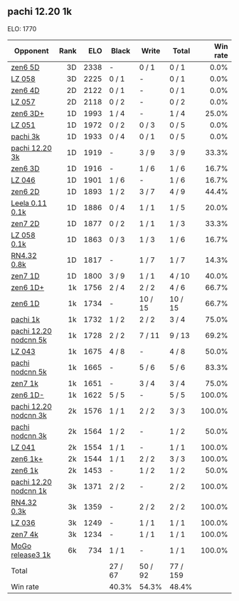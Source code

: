 ## pachi 12.20 1k ##

ELO: 1770

Opponent | Rank | ELO | Black | Write | Total | Win rate
---------|-----:|----:|-------|-------|-------|-------:
[zen6 5D](zen6%205D.md) | 3D | 2338 | - | 0 / 1 | 0 / 1 | 0.0%
[LZ 058](LZ%20058.md) | 3D | 2225 | 0 / 1 | - | 0 / 1 | 0.0%
[zen6 4D](zen6%204D.md) | 2D | 2122 | 0 / 1 | - | 0 / 1 | 0.0%
[LZ 057](LZ%20057.md) | 2D | 2118 | 0 / 2 | - | 0 / 2 | 0.0%
[zen6 3D+](zen6%203D+.md) | 1D | 1993 | 1 / 4 | - | 1 / 4 | 25.0%
[LZ 051](LZ%20051.md) | 1D | 1972 | 0 / 2 | 0 / 3 | 0 / 5 | 0.0%
[pachi 3k](pachi%203k.md) | 1D | 1933 | 0 / 4 | 0 / 1 | 0 / 5 | 0.0%
[pachi 12.20 3k](pachi%2012.20%203k.md) | 1D | 1919 | - | 3 / 9 | 3 / 9 | 33.3%
[zen6 3D](zen6%203D.md) | 1D | 1916 | - | 1 / 6 | 1 / 6 | 16.7%
[LZ 046](LZ%20046.md) | 1D | 1901 | 1 / 6 | - | 1 / 6 | 16.7%
[zen6 2D](zen6%202D.md) | 1D | 1893 | 1 / 2 | 3 / 7 | 4 / 9 | 44.4%
[Leela 0.11 0.1k](Leela%200.11%200.1k.md) | 1D | 1886 | 0 / 4 | 1 / 1 | 1 / 5 | 20.0%
[zen7 2D](zen7%202D.md) | 1D | 1877 | 0 / 2 | 1 / 1 | 1 / 3 | 33.3%
[LZ 058 0.1k](LZ%20058%200.1k.md) | 1D | 1863 | 0 / 3 | 1 / 3 | 1 / 6 | 16.7%
[RN4.32 0.8k](RN4.32%200.8k.md) | 1D | 1817 | - | 1 / 7 | 1 / 7 | 14.3%
[zen7 1D](zen7%201D.md) | 1D | 1800 | 3 / 9 | 1 / 1 | 4 / 10 | 40.0%
[zen6 1D+](zen6%201D+.md) | 1k | 1756 | 2 / 4 | 2 / 2 | 4 / 6 | 66.7%
[zen6 1D](zen6%201D.md) | 1k | 1734 | - | 10 / 15 | 10 / 15 | 66.7%
[pachi 1k](pachi%201k.md) | 1k | 1732 | 1 / 2 | 2 / 2 | 3 / 4 | 75.0%
[pachi 12.20 nodcnn 5k](pachi%2012.20%20nodcnn%205k.md) | 1k | 1728 | 2 / 2 | 7 / 11 | 9 / 13 | 69.2%
[LZ 043](LZ%20043.md) | 1k | 1675 | 4 / 8 | - | 4 / 8 | 50.0%
[pachi nodcnn 5k](pachi%20nodcnn%205k.md) | 1k | 1665 | - | 5 / 6 | 5 / 6 | 83.3%
[zen7 1k](zen7%201k.md) | 1k | 1651 | - | 3 / 4 | 3 / 4 | 75.0%
[zen6 1D-](zen6%201D-.md) | 1k | 1622 | 5 / 5 | - | 5 / 5 | 100.0%
[pachi 12.20 nodcnn 3k](pachi%2012.20%20nodcnn%203k.md) | 2k | 1576 | 1 / 1 | 2 / 2 | 3 / 3 | 100.0%
[pachi nodcnn 3k](pachi%20nodcnn%203k.md) | 2k | 1564 | 1 / 2 | - | 1 / 2 | 50.0%
[LZ 041](LZ%20041.md) | 2k | 1554 | 1 / 1 | - | 1 / 1 | 100.0%
[zen6 1k+](zen6%201k+.md) | 2k | 1544 | 1 / 1 | 2 / 2 | 3 / 3 | 100.0%
[zen6 1k](zen6%201k.md) | 2k | 1453 | - | 1 / 2 | 1 / 2 | 50.0%
[pachi 12.20 nodcnn 1k](pachi%2012.20%20nodcnn%201k.md) | 3k | 1371 | 2 / 2 | - | 2 / 2 | 100.0%
[RN4.32 0.3k](RN4.32%200.3k.md) | 3k | 1359 | - | 2 / 2 | 2 / 2 | 100.0%
[LZ 036](LZ%20036.md) | 3k | 1249 | - | 1 / 1 | 1 / 1 | 100.0%
[zen7 4k](zen7%204k.md) | 3k | 1234 | - | 1 / 1 | 1 / 1 | 100.0%
[MoGo release3 1k](MoGo%20release3%201k.md) | 6k | 734 | 1 / 1 | - | 1 / 1 | 100.0%
Total | | | 27 / 67 | 50 / 92 | 77 / 159 | 
Win rate| | | 40.3% | 54.3% | 48.4% | 
